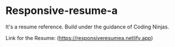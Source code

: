 # Responsive-resume-a

It's a resume reference. Build under the guidance of Coding Ninjas.

Link for the Resume: (https://responsiveresumea.netlify.app)
